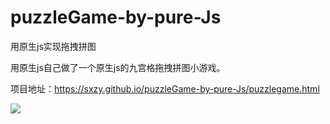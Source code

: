 # puzzleGame-by-pure-Js

用原生js实现拖拽拼图

用原生js自己做了一个原生js的九宫格拖拽拼图小游戏。

项目地址：https://sxzy.github.io/puzzleGame-by-pure-Js/puzzlegame.html

<img src='/img/拼图.png。'></img>
